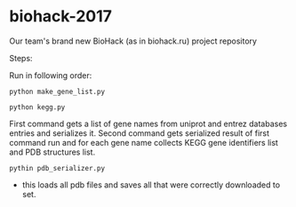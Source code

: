 # biohack-2017
Our team's brand new BioHack (as in biohack.ru) project repository

Steps:

Run in following order:

```
python make_gene_list.py

python kegg.py
```

First command gets a list of gene names from uniprot and entrez databases entries and serializes it.
Second command gets serialized result of first command run and for each gene name 
collects KEGG gene identifiers list and PDB structures list.

`pythin pdb_serializer.py`
- this loads all pdb files and saves all that were correctly downloaded to set.